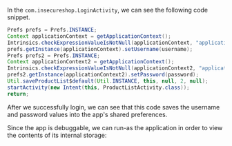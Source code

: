 In the `com.insecureshop.LoginActivity`, we can see the following code snippet.

```java
Prefs prefs = Prefs.INSTANCE;
Context applicationContext = getApplicationContext();
Intrinsics.checkExpressionValueIsNotNull(applicationContext, "applicationContext");
prefs.getInstance(applicationContext).setUsername(username);
Prefs prefs2 = Prefs.INSTANCE;
Context applicationContext2 = getApplicationContext();
Intrinsics.checkExpressionValueIsNotNull(applicationContext2, "applicationContext");
prefs2.getInstance(applicationContext2).setPassword(password);
Util.saveProductList$default(Util.INSTANCE, this, null, 2, null);
startActivity(new Intent(this, ProductListActivity.class));
return;
```
After we successfully login, we can see that this code saves the username and password values into the app's shared preferences.

Since the app is debuggable, we can run-as the application in order to view the contents of its internal storage:


